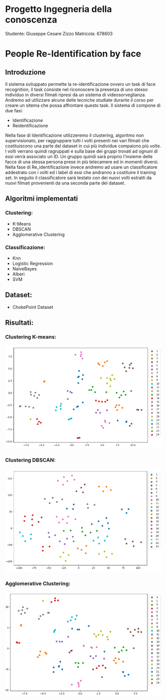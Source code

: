 # Progetto Ingegneria della conoscenza

Studente: Giuseppe Cesare Zizzo
Matricola: 678603

# People Re-Identification by face

## Introduzione

Il sistema sviluppato permette la re-identificazione ovvero un task di face recognition, il task consiste nel riconoscere la presenza di uno stesso individuo in diversi filmati ripresi da un sistema di videosorveglianza. Andremo ad utilizzare alcune delle tecniche studiate durante il corso per creare un sitema che possa affrontare questo task.
Il sistema di compone di due fasi:

- Identificazione
- Reidentificazione

Nella fase di Identificazione utilizzeremo il clustering, algoritmo non supervisionato, per raggruppare tutti i volti presenti nei vari filmati che costituiscono una parte del dataset in cui più individue compaiono più volte. I volti verrano quindi ragruppati e sulla base dei gruppi trovati ad ognuni di essi verrà associato un ID. Un gruppo quindi sarà proprio l'insieme delle facce di una stessa persona prese in più telecamere ed in momenti diversi.
Nella fase di Re_identificazione invece andremo ad usare un classificatore addestrato con i volti ed i label di essi che andranno a costituire il training set. In seguito il classificatore sarà testato con dei nuovi volti estratti da nuovi filmati provenienti da una seconda parte del dataset.

## Algoritmi implementati

### Clustering:
- K-Means
- DBSCAN
- Agglomerative Clustering

### Classificazione:

- Knn
- Logistic Regression
- NaiveBayes
- Alberi
- SVM

## Dataset:
- ChokePoint Dataset

## Risultati:
### Clustering K-means:
![alt text](https://github.com/Giuseppezeta/Icon/blob/main/Risultati/clust_kmeans.PNG?raw=true)
### Clustering DBSCAN:
![alt text](https://github.com/Giuseppezeta/Icon/blob/main/Risultati/clust_dbscan.PNG?raw=true)
### Agglomerative Clustering:
![alt text](https://github.com/Giuseppezeta/Icon/blob/main/Risultati/clust_h.PNG?raw=true)
